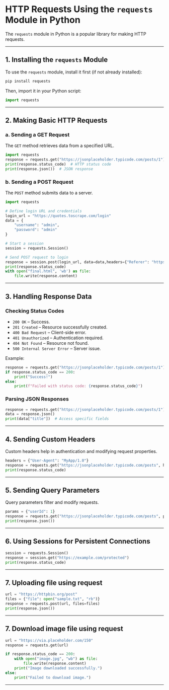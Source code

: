 # **HTTP Requests Using the `requests` Module in Python**

The `requests` module in Python is a popular library for making HTTP requests.

---

## **1. Installing the `requests` Module**
To use the `requests` module, install it first (if not already installed):
```bash
pip install requests
```

Then, import it in your Python script:
```python
import requests
```

---

## **2. Making Basic HTTP Requests**

### **a. Sending a GET Request**
The `GET` method retrieves data from a specified URL.
```python
import requests
response = requests.get("https://jsonplaceholder.typicode.com/posts/1")
print(response.status_code)  # HTTP status code
print(response.json())  # JSON response
```

### **b. Sending a POST Request**
The `POST` method submits data to a server.
```python
import requests

# Define login URL and credentials
login_url = "https://quotes.toscrape.com/login"
data = {
    "username": "admin",
    "password": "admin"
}

# Start a session
session = requests.Session()

# Send POST request to login
response = session.post(login_url, data=data,headers={"Referer": "https://quotes.toscrape.com/login"})
print(response.status_code)
with open("final.html", 'wb') as file:
    file.write(response.content)
```
---

## **3. Handling Response Data**

### **Checking Status Codes**
- `200 OK` – Success.
- `201 Created` – Resource successfully created.
- `400 Bad Request` – Client-side error.
- `401 Unauthorized` – Authentication required.
- `404 Not Found` – Resource not found.
- `500 Internal Server Error` – Server issue.

Example:
```python
response = requests.get("https://jsonplaceholder.typicode.com/posts/1")
if response.status_code == 200:
    print("Success!")
else:
    print(f"Failed with status code: {response.status_code}")
```

### **Parsing JSON Responses**
```python
response = requests.get("https://jsonplaceholder.typicode.com/posts/1")
data = response.json()
print(data["title"])  # Access specific fields
```

---

## **4. Sending Custom Headers**
Custom headers help in authentication and modifying request properties.
```python
headers = {"User-Agent": "MyApp/1.0"}
response = requests.get("https://jsonplaceholder.typicode.com/posts", headers=headers)
print(response.status_code)
```

---

## **5. Sending Query Parameters**
Query parameters filter and modify requests.
```python
params = {"userId": 1}
response = requests.get("https://jsonplaceholder.typicode.com/posts", params=params)
print(response.json())
```

---

## **6. Using Sessions for Persistent Connections**
```python
session = requests.Session()
response = session.get("https://example.com/protected")
print(response.status_code)
```

---

## **7. Uploading file using request**
```python
url = "https://httpbin.org/post"
files = {"file": open("sample.txt", "rb")}
response = requests.post(url, files=files)
print(response.json())
```

---

## **7. Download image file using request**
```python
url = "https://via.placeholder.com/150"
response = requests.get(url)

if response.status_code == 200:
    with open("image.jpg", "wb") as file:
        file.write(response.content)
    print("Image downloaded successfully.")
else:
    print("Failed to download image.")
```

---
